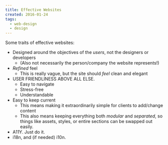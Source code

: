 ```yaml
---
title: Effective Websites
created: 2016-01-24
tags:
  - web-design
  - design
---
```


Some traits of effective websites:

* Designed around the objectives of the _users_, not the designers or developers
    * (Also not necessarily the person/company the website represents!)
* _Refined_ feel
    * This is really vague, but the site should _feel_ clean and elegant
* USER FRIENDLINESS ABOVE ALL ELSE.
    * Easy to navigate
    * Stress-free
    * Understandable
* Easy to keep current
    * This means making it extraordinarily simple for clients to add/change content
    * This also means keeping everything both _modular_ and _separated_, so things like assets, styles, or entire sections can be swapped out easily.
* A11Y. Just do it.
* i18n, and (if needed) i10n.

